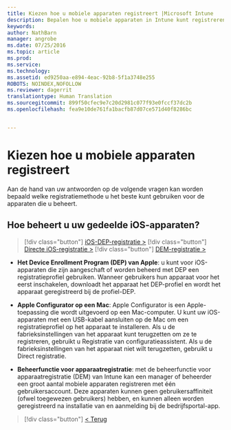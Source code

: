 ```yaml
---
title: Kiezen hoe u mobiele apparaten registreert |Microsoft Intune
description: Bepalen hoe u mobiele apparaten in Intune kunt registreren door enkele eenvoudige vragen te beantwoorden
keywords: 
author: NathBarn
manager: angrobe
ms.date: 07/25/2016
ms.topic: article
ms.prod: 
ms.service: 
ms.technology: 
ms.assetid: ed9250aa-e894-4eac-92b8-5f1a3748e255
ROBOTS: NOINDEX,NOFOLLOW
ms.reviewer: dagerrit
translationtype: Human Translation
ms.sourcegitcommit: 899f50cfec9e7c20d2981c077f93e0fccf37dc2b
ms.openlocfilehash: fea9e10de761fa1bacfb87d07ce571d40f8286bc


---
```

# Kiezen hoe u mobiele apparaten registreert

Aan de hand van uw antwoorden op de volgende vragen kan worden bepaald welke registratiemethode u het beste kunt gebruiken voor de apparaten die u beheert.


## **Hoe beheert u uw gedeelde iOS-apparaten?**

  > [!div class="button"]
  [iOS-DEP-registratie >](/intune/deploy-use/ios-device-enrollment-program-in-microsoft-intune)
  > [!div class="button"]
  [Directe iOS-registratie >](/intune/deploy-use/ios-direct-enrollment-in-microsoft-intune)
  > [!div class="button"]
  [DEM-registratie >](/intune/deploy-use/enroll-corporate-owned-devices-with-the-device-enrollment-manager-in-microsoft-intune)

  - **Het Device Enrollment Program (DEP) van Apple**: u kunt voor iOS-apparaten die zijn aangeschaft of worden beheerd met DEP een registratieprofiel gebruiken. Wanneer gebruikers hun apparaat voor het eerst inschakelen, downloadt het apparaat het DEP-profiel en wordt het apparaat geregistreerd bij de profiel-DEP.

  - **Apple Configurator op een Mac**: Apple Configurator is een Apple-toepassing die wordt uitgevoerd op een Mac-computer. U kunt uw iOS-apparaten met een USB-kabel aansluiten op de Mac om een registratieprofiel op het apparaat te installeren. Als u de fabrieksinstellingen van het apparaat kunt terugzetten om ze te registreren, gebruikt u Registratie van configuratieassistent. Als u de fabrieksinstellingen van het apparaat niet wilt terugzetten, gebruikt u Direct registratie.

  - **Beheerfunctie voor apparaatregistratie**: met de beheerfunctie voor apparaatregistratie (DEM) van Intune kan een manager of beheerder een groot aantal mobiele apparaten registreren met één gebruikersaccount. Deze apparaten kunnen geen gebruikersaffiniteit (ofwel toegewezen gebruikers) hebben, en kunnen alleen worden geregistreerd na installatie van en aanmelding bij de bedrijfsportal-app.

  > [!div class="button"]
  [< Terug](choose-how-to-enroll-devices3.md)



<!--HONumber=Sep16_HO2-->


